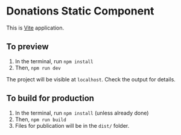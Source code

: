 # Donations Static Component

This is [Vite](https://vite.dev) application.

## To preview

1. In the terminal, run `npm install`
2. Then, `npm run dev`

The project will be visible at `localhost`. Check the output for details.

## To build for production

1. In the terminal, run `npm install` (unless already done)
2. Then, `npm run build`
3. Files for publication will be in the `dist/` folder.
